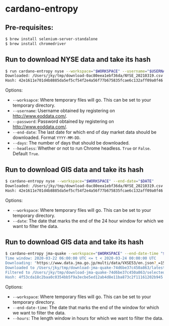 # cardano-entropy

## Pre-requisites:

```bash
$ brew install selenium-server-standalone
$ brew install chromedriver
```

## Run to download NYSE data and take its hash

```bash
$ run cardano-entropy nyse --workspace="$WORKSPACE" --username="$USERNAME" --password="$PASSWORD" --date="$DATE"
Downloaded: /Users/jky/tmp/download-0ac80eea1ebf36da/NYSE_20210319.csv
Hash: 42e1611e701d4b8885da5ef5cf54f2e4a56f77b675835fcae6c132aff09a0f46
```

Options:

* `--worksapce`: Where temporary files will go.  This can be set to your temporary directory.
* `--username`: Username obtained by registering on http://www.eoddata.com/.
* `--password`: Password obtained by registering on http://www.eoddata.com/.
* `--end-date`: The last date for which end of day market data should be downloaded.  Format `YYYY-MM-DD`.
* `--days`: The number of days that should be downloaded.
* `--headless`: Whether or not to run Chrome headless.  `True` or `False`.  Default `True`.

## Run to download GIS data and take its hash

```bash
$ cardano-entropy nyse --workspace="$WORKSPACE" --end-date="$DATE"
Downloaded: /Users/jky/tmp/download-0ac80eea1ebf36da/NYSE_20210319.csv
Hash: 42e1611e701d4b8885da5ef5cf54f2e4a56f77b675835fcae6c132aff09a0f46
```

Options:

* `--workspace`: Where temporary files will go.  This can be set to your temporary directory.
* `--date`: The date that marks the end of the 24 hour window for which we want to filter the data.

## Run to download GIS data and take its hash

```bash
$ cardano-entropy jma-quake --workspace="$WORKSPACE" --end-date-time "$END_DATE_TIME' --hours "$HOURS"
Time window: 2020-03-22 06:00:00 UTC <= t < 2020-03-24 00:00:00 UTC
Downloading: "https://www.data.jma.go.jp/multi/data/VXSE53/en.json?_=1585008000000"
Downloaded to /Users/jky/tmp/download-jma-quake-74d6be37c450a863/latest.json
Filtered to /Users/jky/tmp/download-jma-quake-74d6be37c450a863/selected.json
Hash: 4f53cda18c2baa0c0354bb5f9a3ecbe5ed12ab4d8e11ba873c2f11161202b945
```

Options:

* `--workspace`: Where temporary files will go.  This can be set to your temporary directory.
* `--end-date-time`: The date that marks the end of the window for which we want to filter the data.
* `--hours`: The length window in hours for which we want to filter the data.

